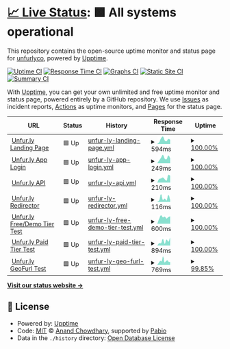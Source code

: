 # [📈 Live Status](https://status.unfur.ly): <!--live status--> **🟩 All systems operational**

This repository contains the open-source uptime monitor and status page for [unfurlyco](https://status.unfur.ly), powered by [Upptime](https://github.com/upptime/upptime).

[![Uptime CI](https://github.com/unfurlyco/uptime/workflows/Uptime%20CI/badge.svg)](https://github.com/unfurlyco/uptime/actions?query=workflow%3A%22Uptime+CI%22)
[![Response Time CI](https://github.com/unfurlyco/uptime/workflows/Response%20Time%20CI/badge.svg)](https://github.com/unfurlyco/uptime/actions?query=workflow%3A%22Response+Time+CI%22)
[![Graphs CI](https://github.com/unfurlyco/uptime/workflows/Graphs%20CI/badge.svg)](https://github.com/unfurlyco/uptime/actions?query=workflow%3A%22Graphs+CI%22)
[![Static Site CI](https://github.com/unfurlyco/uptime/workflows/Static%20Site%20CI/badge.svg)](https://github.com/unfurlyco/uptime/actions?query=workflow%3A%22Static+Site+CI%22)
[![Summary CI](https://github.com/unfurlyco/uptime/workflows/Summary%20CI/badge.svg)](https://github.com/unfurlyco/uptime/actions?query=workflow%3A%22Summary+CI%22)

With [Upptime](https://upptime.js.org), you can get your own unlimited and free uptime monitor and status page, powered entirely by a GitHub repository. We use [Issues](https://github.com/unfurlyco/uptime/issues) as incident reports, [Actions](https://github.com/unfurlyco/uptime/actions) as uptime monitors, and [Pages](https://status.unfur.ly) for the status page.

<!--start: status pages-->
<!-- This summary is generated by Upptime (https://github.com/upptime/upptime) -->
<!-- Do not edit this manually, your changes will be overwritten -->
<!-- prettier-ignore -->
| URL | Status | History | Response Time | Uptime |
| --- | ------ | ------- | ------------- | ------ |
| <img alt="" src="https://icons.duckduckgo.com/ip3/unfur.ly.ico" height="13"> [Unfur.ly Landing Page](https://unfur.ly/app/version) | 🟩 Up | [unfur-ly-landing-page.yml](https://github.com/unfurlyco/uptime/commits/HEAD/history/unfur-ly-landing-page.yml) | <details><summary><img alt="Response time graph" src="./graphs/unfur-ly-landing-page/response-time-week.png" height="20"> 594ms</summary><br><a href="https://status.unfur.ly/history/unfur-ly-landing-page"><img alt="Response time 474" src="https://img.shields.io/endpoint?url=https%3A%2F%2Fraw.githubusercontent.com%2Funfurlyco%2Fuptime%2FHEAD%2Fapi%2Funfur-ly-landing-page%2Fresponse-time.json"></a><br><a href="https://status.unfur.ly/history/unfur-ly-landing-page"><img alt="24-hour response time 591" src="https://img.shields.io/endpoint?url=https%3A%2F%2Fraw.githubusercontent.com%2Funfurlyco%2Fuptime%2FHEAD%2Fapi%2Funfur-ly-landing-page%2Fresponse-time-day.json"></a><br><a href="https://status.unfur.ly/history/unfur-ly-landing-page"><img alt="7-day response time 594" src="https://img.shields.io/endpoint?url=https%3A%2F%2Fraw.githubusercontent.com%2Funfurlyco%2Fuptime%2FHEAD%2Fapi%2Funfur-ly-landing-page%2Fresponse-time-week.json"></a><br><a href="https://status.unfur.ly/history/unfur-ly-landing-page"><img alt="30-day response time 645" src="https://img.shields.io/endpoint?url=https%3A%2F%2Fraw.githubusercontent.com%2Funfurlyco%2Fuptime%2FHEAD%2Fapi%2Funfur-ly-landing-page%2Fresponse-time-month.json"></a><br><a href="https://status.unfur.ly/history/unfur-ly-landing-page"><img alt="1-year response time 474" src="https://img.shields.io/endpoint?url=https%3A%2F%2Fraw.githubusercontent.com%2Funfurlyco%2Fuptime%2FHEAD%2Fapi%2Funfur-ly-landing-page%2Fresponse-time-year.json"></a></details> | <details><summary><a href="https://status.unfur.ly/history/unfur-ly-landing-page">100.00%</a></summary><a href="https://status.unfur.ly/history/unfur-ly-landing-page"><img alt="All-time uptime 100.00%" src="https://img.shields.io/endpoint?url=https%3A%2F%2Fraw.githubusercontent.com%2Funfurlyco%2Fuptime%2FHEAD%2Fapi%2Funfur-ly-landing-page%2Fuptime.json"></a><br><a href="https://status.unfur.ly/history/unfur-ly-landing-page"><img alt="24-hour uptime 100.00%" src="https://img.shields.io/endpoint?url=https%3A%2F%2Fraw.githubusercontent.com%2Funfurlyco%2Fuptime%2FHEAD%2Fapi%2Funfur-ly-landing-page%2Fuptime-day.json"></a><br><a href="https://status.unfur.ly/history/unfur-ly-landing-page"><img alt="7-day uptime 100.00%" src="https://img.shields.io/endpoint?url=https%3A%2F%2Fraw.githubusercontent.com%2Funfurlyco%2Fuptime%2FHEAD%2Fapi%2Funfur-ly-landing-page%2Fuptime-week.json"></a><br><a href="https://status.unfur.ly/history/unfur-ly-landing-page"><img alt="30-day uptime 100.00%" src="https://img.shields.io/endpoint?url=https%3A%2F%2Fraw.githubusercontent.com%2Funfurlyco%2Fuptime%2FHEAD%2Fapi%2Funfur-ly-landing-page%2Fuptime-month.json"></a><br><a href="https://status.unfur.ly/history/unfur-ly-landing-page"><img alt="1-year uptime 100.00%" src="https://img.shields.io/endpoint?url=https%3A%2F%2Fraw.githubusercontent.com%2Funfurlyco%2Fuptime%2FHEAD%2Fapi%2Funfur-ly-landing-page%2Fuptime-year.json"></a></details>
| <img alt="" src="https://icons.duckduckgo.com/ip3/unfur.ly.ico" height="13"> [Unfur.ly App Login](https://unfur.ly/app/login) | 🟩 Up | [unfur-ly-app-login.yml](https://github.com/unfurlyco/uptime/commits/HEAD/history/unfur-ly-app-login.yml) | <details><summary><img alt="Response time graph" src="./graphs/unfur-ly-app-login/response-time-week.png" height="20"> 249ms</summary><br><a href="https://status.unfur.ly/history/unfur-ly-app-login"><img alt="Response time 273" src="https://img.shields.io/endpoint?url=https%3A%2F%2Fraw.githubusercontent.com%2Funfurlyco%2Fuptime%2FHEAD%2Fapi%2Funfur-ly-app-login%2Fresponse-time.json"></a><br><a href="https://status.unfur.ly/history/unfur-ly-app-login"><img alt="24-hour response time 231" src="https://img.shields.io/endpoint?url=https%3A%2F%2Fraw.githubusercontent.com%2Funfurlyco%2Fuptime%2FHEAD%2Fapi%2Funfur-ly-app-login%2Fresponse-time-day.json"></a><br><a href="https://status.unfur.ly/history/unfur-ly-app-login"><img alt="7-day response time 249" src="https://img.shields.io/endpoint?url=https%3A%2F%2Fraw.githubusercontent.com%2Funfurlyco%2Fuptime%2FHEAD%2Fapi%2Funfur-ly-app-login%2Fresponse-time-week.json"></a><br><a href="https://status.unfur.ly/history/unfur-ly-app-login"><img alt="30-day response time 274" src="https://img.shields.io/endpoint?url=https%3A%2F%2Fraw.githubusercontent.com%2Funfurlyco%2Fuptime%2FHEAD%2Fapi%2Funfur-ly-app-login%2Fresponse-time-month.json"></a><br><a href="https://status.unfur.ly/history/unfur-ly-app-login"><img alt="1-year response time 273" src="https://img.shields.io/endpoint?url=https%3A%2F%2Fraw.githubusercontent.com%2Funfurlyco%2Fuptime%2FHEAD%2Fapi%2Funfur-ly-app-login%2Fresponse-time-year.json"></a></details> | <details><summary><a href="https://status.unfur.ly/history/unfur-ly-app-login">100.00%</a></summary><a href="https://status.unfur.ly/history/unfur-ly-app-login"><img alt="All-time uptime 100.00%" src="https://img.shields.io/endpoint?url=https%3A%2F%2Fraw.githubusercontent.com%2Funfurlyco%2Fuptime%2FHEAD%2Fapi%2Funfur-ly-app-login%2Fuptime.json"></a><br><a href="https://status.unfur.ly/history/unfur-ly-app-login"><img alt="24-hour uptime 100.00%" src="https://img.shields.io/endpoint?url=https%3A%2F%2Fraw.githubusercontent.com%2Funfurlyco%2Fuptime%2FHEAD%2Fapi%2Funfur-ly-app-login%2Fuptime-day.json"></a><br><a href="https://status.unfur.ly/history/unfur-ly-app-login"><img alt="7-day uptime 100.00%" src="https://img.shields.io/endpoint?url=https%3A%2F%2Fraw.githubusercontent.com%2Funfurlyco%2Fuptime%2FHEAD%2Fapi%2Funfur-ly-app-login%2Fuptime-week.json"></a><br><a href="https://status.unfur.ly/history/unfur-ly-app-login"><img alt="30-day uptime 100.00%" src="https://img.shields.io/endpoint?url=https%3A%2F%2Fraw.githubusercontent.com%2Funfurlyco%2Fuptime%2FHEAD%2Fapi%2Funfur-ly-app-login%2Fuptime-month.json"></a><br><a href="https://status.unfur.ly/history/unfur-ly-app-login"><img alt="1-year uptime 100.00%" src="https://img.shields.io/endpoint?url=https%3A%2F%2Fraw.githubusercontent.com%2Funfurlyco%2Fuptime%2FHEAD%2Fapi%2Funfur-ly-app-login%2Fuptime-year.json"></a></details>
| <img alt="" src="https://icons.duckduckgo.com/ip3/unfur.ly.ico" height="13"> [Unfur.ly API](https://unfur.ly/api/ui/info) | 🟩 Up | [unfur-ly-api.yml](https://github.com/unfurlyco/uptime/commits/HEAD/history/unfur-ly-api.yml) | <details><summary><img alt="Response time graph" src="./graphs/unfur-ly-api/response-time-week.png" height="20"> 210ms</summary><br><a href="https://status.unfur.ly/history/unfur-ly-api"><img alt="Response time 267" src="https://img.shields.io/endpoint?url=https%3A%2F%2Fraw.githubusercontent.com%2Funfurlyco%2Fuptime%2FHEAD%2Fapi%2Funfur-ly-api%2Fresponse-time.json"></a><br><a href="https://status.unfur.ly/history/unfur-ly-api"><img alt="24-hour response time 317" src="https://img.shields.io/endpoint?url=https%3A%2F%2Fraw.githubusercontent.com%2Funfurlyco%2Fuptime%2FHEAD%2Fapi%2Funfur-ly-api%2Fresponse-time-day.json"></a><br><a href="https://status.unfur.ly/history/unfur-ly-api"><img alt="7-day response time 210" src="https://img.shields.io/endpoint?url=https%3A%2F%2Fraw.githubusercontent.com%2Funfurlyco%2Fuptime%2FHEAD%2Fapi%2Funfur-ly-api%2Fresponse-time-week.json"></a><br><a href="https://status.unfur.ly/history/unfur-ly-api"><img alt="30-day response time 213" src="https://img.shields.io/endpoint?url=https%3A%2F%2Fraw.githubusercontent.com%2Funfurlyco%2Fuptime%2FHEAD%2Fapi%2Funfur-ly-api%2Fresponse-time-month.json"></a><br><a href="https://status.unfur.ly/history/unfur-ly-api"><img alt="1-year response time 267" src="https://img.shields.io/endpoint?url=https%3A%2F%2Fraw.githubusercontent.com%2Funfurlyco%2Fuptime%2FHEAD%2Fapi%2Funfur-ly-api%2Fresponse-time-year.json"></a></details> | <details><summary><a href="https://status.unfur.ly/history/unfur-ly-api">100.00%</a></summary><a href="https://status.unfur.ly/history/unfur-ly-api"><img alt="All-time uptime 99.99%" src="https://img.shields.io/endpoint?url=https%3A%2F%2Fraw.githubusercontent.com%2Funfurlyco%2Fuptime%2FHEAD%2Fapi%2Funfur-ly-api%2Fuptime.json"></a><br><a href="https://status.unfur.ly/history/unfur-ly-api"><img alt="24-hour uptime 100.00%" src="https://img.shields.io/endpoint?url=https%3A%2F%2Fraw.githubusercontent.com%2Funfurlyco%2Fuptime%2FHEAD%2Fapi%2Funfur-ly-api%2Fuptime-day.json"></a><br><a href="https://status.unfur.ly/history/unfur-ly-api"><img alt="7-day uptime 100.00%" src="https://img.shields.io/endpoint?url=https%3A%2F%2Fraw.githubusercontent.com%2Funfurlyco%2Fuptime%2FHEAD%2Fapi%2Funfur-ly-api%2Fuptime-week.json"></a><br><a href="https://status.unfur.ly/history/unfur-ly-api"><img alt="30-day uptime 100.00%" src="https://img.shields.io/endpoint?url=https%3A%2F%2Fraw.githubusercontent.com%2Funfurlyco%2Fuptime%2FHEAD%2Fapi%2Funfur-ly-api%2Fuptime-month.json"></a><br><a href="https://status.unfur.ly/history/unfur-ly-api"><img alt="1-year uptime 99.99%" src="https://img.shields.io/endpoint?url=https%3A%2F%2Fraw.githubusercontent.com%2Funfurlyco%2Fuptime%2FHEAD%2Fapi%2Funfur-ly-api%2Fuptime-year.json"></a></details>
| <img alt="" src="https://icons.duckduckgo.com/ip3/unfur.ly.ico" height="13"> [Unfur.ly Redirector](https://unfur.ly/version) | 🟩 Up | [unfur-ly-redirector.yml](https://github.com/unfurlyco/uptime/commits/HEAD/history/unfur-ly-redirector.yml) | <details><summary><img alt="Response time graph" src="./graphs/unfur-ly-redirector/response-time-week.png" height="20"> 116ms</summary><br><a href="https://status.unfur.ly/history/unfur-ly-redirector"><img alt="Response time 146" src="https://img.shields.io/endpoint?url=https%3A%2F%2Fraw.githubusercontent.com%2Funfurlyco%2Fuptime%2FHEAD%2Fapi%2Funfur-ly-redirector%2Fresponse-time.json"></a><br><a href="https://status.unfur.ly/history/unfur-ly-redirector"><img alt="24-hour response time 60" src="https://img.shields.io/endpoint?url=https%3A%2F%2Fraw.githubusercontent.com%2Funfurlyco%2Fuptime%2FHEAD%2Fapi%2Funfur-ly-redirector%2Fresponse-time-day.json"></a><br><a href="https://status.unfur.ly/history/unfur-ly-redirector"><img alt="7-day response time 116" src="https://img.shields.io/endpoint?url=https%3A%2F%2Fraw.githubusercontent.com%2Funfurlyco%2Fuptime%2FHEAD%2Fapi%2Funfur-ly-redirector%2Fresponse-time-week.json"></a><br><a href="https://status.unfur.ly/history/unfur-ly-redirector"><img alt="30-day response time 162" src="https://img.shields.io/endpoint?url=https%3A%2F%2Fraw.githubusercontent.com%2Funfurlyco%2Fuptime%2FHEAD%2Fapi%2Funfur-ly-redirector%2Fresponse-time-month.json"></a><br><a href="https://status.unfur.ly/history/unfur-ly-redirector"><img alt="1-year response time 146" src="https://img.shields.io/endpoint?url=https%3A%2F%2Fraw.githubusercontent.com%2Funfurlyco%2Fuptime%2FHEAD%2Fapi%2Funfur-ly-redirector%2Fresponse-time-year.json"></a></details> | <details><summary><a href="https://status.unfur.ly/history/unfur-ly-redirector">100.00%</a></summary><a href="https://status.unfur.ly/history/unfur-ly-redirector"><img alt="All-time uptime 100.00%" src="https://img.shields.io/endpoint?url=https%3A%2F%2Fraw.githubusercontent.com%2Funfurlyco%2Fuptime%2FHEAD%2Fapi%2Funfur-ly-redirector%2Fuptime.json"></a><br><a href="https://status.unfur.ly/history/unfur-ly-redirector"><img alt="24-hour uptime 100.00%" src="https://img.shields.io/endpoint?url=https%3A%2F%2Fraw.githubusercontent.com%2Funfurlyco%2Fuptime%2FHEAD%2Fapi%2Funfur-ly-redirector%2Fuptime-day.json"></a><br><a href="https://status.unfur.ly/history/unfur-ly-redirector"><img alt="7-day uptime 100.00%" src="https://img.shields.io/endpoint?url=https%3A%2F%2Fraw.githubusercontent.com%2Funfurlyco%2Fuptime%2FHEAD%2Fapi%2Funfur-ly-redirector%2Fuptime-week.json"></a><br><a href="https://status.unfur.ly/history/unfur-ly-redirector"><img alt="30-day uptime 100.00%" src="https://img.shields.io/endpoint?url=https%3A%2F%2Fraw.githubusercontent.com%2Funfurlyco%2Fuptime%2FHEAD%2Fapi%2Funfur-ly-redirector%2Fuptime-month.json"></a><br><a href="https://status.unfur.ly/history/unfur-ly-redirector"><img alt="1-year uptime 100.00%" src="https://img.shields.io/endpoint?url=https%3A%2F%2Fraw.githubusercontent.com%2Funfurlyco%2Fuptime%2FHEAD%2Fapi%2Funfur-ly-redirector%2Fuptime-year.json"></a></details>
| <img alt="" src="https://icons.duckduckgo.com/ip3/unfur.ly.ico" height="13"> [Unfur.ly Free/Demo Tier Test](https://unfur.ly/freetier) | 🟩 Up | [unfur-ly-free-demo-tier-test.yml](https://github.com/unfurlyco/uptime/commits/HEAD/history/unfur-ly-free-demo-tier-test.yml) | <details><summary><img alt="Response time graph" src="./graphs/unfur-ly-free-demo-tier-test/response-time-week.png" height="20"> 600ms</summary><br><a href="https://status.unfur.ly/history/unfur-ly-free-demo-tier-test"><img alt="Response time 778" src="https://img.shields.io/endpoint?url=https%3A%2F%2Fraw.githubusercontent.com%2Funfurlyco%2Fuptime%2FHEAD%2Fapi%2Funfur-ly-free-demo-tier-test%2Fresponse-time.json"></a><br><a href="https://status.unfur.ly/history/unfur-ly-free-demo-tier-test"><img alt="24-hour response time 673" src="https://img.shields.io/endpoint?url=https%3A%2F%2Fraw.githubusercontent.com%2Funfurlyco%2Fuptime%2FHEAD%2Fapi%2Funfur-ly-free-demo-tier-test%2Fresponse-time-day.json"></a><br><a href="https://status.unfur.ly/history/unfur-ly-free-demo-tier-test"><img alt="7-day response time 600" src="https://img.shields.io/endpoint?url=https%3A%2F%2Fraw.githubusercontent.com%2Funfurlyco%2Fuptime%2FHEAD%2Fapi%2Funfur-ly-free-demo-tier-test%2Fresponse-time-week.json"></a><br><a href="https://status.unfur.ly/history/unfur-ly-free-demo-tier-test"><img alt="30-day response time 622" src="https://img.shields.io/endpoint?url=https%3A%2F%2Fraw.githubusercontent.com%2Funfurlyco%2Fuptime%2FHEAD%2Fapi%2Funfur-ly-free-demo-tier-test%2Fresponse-time-month.json"></a><br><a href="https://status.unfur.ly/history/unfur-ly-free-demo-tier-test"><img alt="1-year response time 778" src="https://img.shields.io/endpoint?url=https%3A%2F%2Fraw.githubusercontent.com%2Funfurlyco%2Fuptime%2FHEAD%2Fapi%2Funfur-ly-free-demo-tier-test%2Fresponse-time-year.json"></a></details> | <details><summary><a href="https://status.unfur.ly/history/unfur-ly-free-demo-tier-test">100.00%</a></summary><a href="https://status.unfur.ly/history/unfur-ly-free-demo-tier-test"><img alt="All-time uptime 99.99%" src="https://img.shields.io/endpoint?url=https%3A%2F%2Fraw.githubusercontent.com%2Funfurlyco%2Fuptime%2FHEAD%2Fapi%2Funfur-ly-free-demo-tier-test%2Fuptime.json"></a><br><a href="https://status.unfur.ly/history/unfur-ly-free-demo-tier-test"><img alt="24-hour uptime 100.00%" src="https://img.shields.io/endpoint?url=https%3A%2F%2Fraw.githubusercontent.com%2Funfurlyco%2Fuptime%2FHEAD%2Fapi%2Funfur-ly-free-demo-tier-test%2Fuptime-day.json"></a><br><a href="https://status.unfur.ly/history/unfur-ly-free-demo-tier-test"><img alt="7-day uptime 100.00%" src="https://img.shields.io/endpoint?url=https%3A%2F%2Fraw.githubusercontent.com%2Funfurlyco%2Fuptime%2FHEAD%2Fapi%2Funfur-ly-free-demo-tier-test%2Fuptime-week.json"></a><br><a href="https://status.unfur.ly/history/unfur-ly-free-demo-tier-test"><img alt="30-day uptime 100.00%" src="https://img.shields.io/endpoint?url=https%3A%2F%2Fraw.githubusercontent.com%2Funfurlyco%2Fuptime%2FHEAD%2Fapi%2Funfur-ly-free-demo-tier-test%2Fuptime-month.json"></a><br><a href="https://status.unfur.ly/history/unfur-ly-free-demo-tier-test"><img alt="1-year uptime 99.99%" src="https://img.shields.io/endpoint?url=https%3A%2F%2Fraw.githubusercontent.com%2Funfurlyco%2Fuptime%2FHEAD%2Fapi%2Funfur-ly-free-demo-tier-test%2Fuptime-year.json"></a></details>
| <img alt="" src="https://icons.duckduckgo.com/ip3/unfur.ly.ico" height="13"> [Unfur.ly Paid Tier Test](https://unfur.ly/12345) | 🟩 Up | [unfur-ly-paid-tier-test.yml](https://github.com/unfurlyco/uptime/commits/HEAD/history/unfur-ly-paid-tier-test.yml) | <details><summary><img alt="Response time graph" src="./graphs/unfur-ly-paid-tier-test/response-time-week.png" height="20"> 894ms</summary><br><a href="https://status.unfur.ly/history/unfur-ly-paid-tier-test"><img alt="Response time 696" src="https://img.shields.io/endpoint?url=https%3A%2F%2Fraw.githubusercontent.com%2Funfurlyco%2Fuptime%2FHEAD%2Fapi%2Funfur-ly-paid-tier-test%2Fresponse-time.json"></a><br><a href="https://status.unfur.ly/history/unfur-ly-paid-tier-test"><img alt="24-hour response time 1638" src="https://img.shields.io/endpoint?url=https%3A%2F%2Fraw.githubusercontent.com%2Funfurlyco%2Fuptime%2FHEAD%2Fapi%2Funfur-ly-paid-tier-test%2Fresponse-time-day.json"></a><br><a href="https://status.unfur.ly/history/unfur-ly-paid-tier-test"><img alt="7-day response time 894" src="https://img.shields.io/endpoint?url=https%3A%2F%2Fraw.githubusercontent.com%2Funfurlyco%2Fuptime%2FHEAD%2Fapi%2Funfur-ly-paid-tier-test%2Fresponse-time-week.json"></a><br><a href="https://status.unfur.ly/history/unfur-ly-paid-tier-test"><img alt="30-day response time 915" src="https://img.shields.io/endpoint?url=https%3A%2F%2Fraw.githubusercontent.com%2Funfurlyco%2Fuptime%2FHEAD%2Fapi%2Funfur-ly-paid-tier-test%2Fresponse-time-month.json"></a><br><a href="https://status.unfur.ly/history/unfur-ly-paid-tier-test"><img alt="1-year response time 696" src="https://img.shields.io/endpoint?url=https%3A%2F%2Fraw.githubusercontent.com%2Funfurlyco%2Fuptime%2FHEAD%2Fapi%2Funfur-ly-paid-tier-test%2Fresponse-time-year.json"></a></details> | <details><summary><a href="https://status.unfur.ly/history/unfur-ly-paid-tier-test">100.00%</a></summary><a href="https://status.unfur.ly/history/unfur-ly-paid-tier-test"><img alt="All-time uptime 99.99%" src="https://img.shields.io/endpoint?url=https%3A%2F%2Fraw.githubusercontent.com%2Funfurlyco%2Fuptime%2FHEAD%2Fapi%2Funfur-ly-paid-tier-test%2Fuptime.json"></a><br><a href="https://status.unfur.ly/history/unfur-ly-paid-tier-test"><img alt="24-hour uptime 100.00%" src="https://img.shields.io/endpoint?url=https%3A%2F%2Fraw.githubusercontent.com%2Funfurlyco%2Fuptime%2FHEAD%2Fapi%2Funfur-ly-paid-tier-test%2Fuptime-day.json"></a><br><a href="https://status.unfur.ly/history/unfur-ly-paid-tier-test"><img alt="7-day uptime 100.00%" src="https://img.shields.io/endpoint?url=https%3A%2F%2Fraw.githubusercontent.com%2Funfurlyco%2Fuptime%2FHEAD%2Fapi%2Funfur-ly-paid-tier-test%2Fuptime-week.json"></a><br><a href="https://status.unfur.ly/history/unfur-ly-paid-tier-test"><img alt="30-day uptime 100.00%" src="https://img.shields.io/endpoint?url=https%3A%2F%2Fraw.githubusercontent.com%2Funfurlyco%2Fuptime%2FHEAD%2Fapi%2Funfur-ly-paid-tier-test%2Fuptime-month.json"></a><br><a href="https://status.unfur.ly/history/unfur-ly-paid-tier-test"><img alt="1-year uptime 99.99%" src="https://img.shields.io/endpoint?url=https%3A%2F%2Fraw.githubusercontent.com%2Funfurlyco%2Fuptime%2FHEAD%2Fapi%2Funfur-ly-paid-tier-test%2Fuptime-year.json"></a></details>
| <img alt="" src="https://icons.duckduckgo.com/ip3/unfur.ly.ico" height="13"> [Unfur.ly GeoFurl Test](https://unfur.ly/BeastGames) | 🟩 Up | [unfur-ly-geo-furl-test.yml](https://github.com/unfurlyco/uptime/commits/HEAD/history/unfur-ly-geo-furl-test.yml) | <details><summary><img alt="Response time graph" src="./graphs/unfur-ly-geo-furl-test/response-time-week.png" height="20"> 769ms</summary><br><a href="https://status.unfur.ly/history/unfur-ly-geo-furl-test"><img alt="Response time 632" src="https://img.shields.io/endpoint?url=https%3A%2F%2Fraw.githubusercontent.com%2Funfurlyco%2Fuptime%2FHEAD%2Fapi%2Funfur-ly-geo-furl-test%2Fresponse-time.json"></a><br><a href="https://status.unfur.ly/history/unfur-ly-geo-furl-test"><img alt="24-hour response time 584" src="https://img.shields.io/endpoint?url=https%3A%2F%2Fraw.githubusercontent.com%2Funfurlyco%2Fuptime%2FHEAD%2Fapi%2Funfur-ly-geo-furl-test%2Fresponse-time-day.json"></a><br><a href="https://status.unfur.ly/history/unfur-ly-geo-furl-test"><img alt="7-day response time 769" src="https://img.shields.io/endpoint?url=https%3A%2F%2Fraw.githubusercontent.com%2Funfurlyco%2Fuptime%2FHEAD%2Fapi%2Funfur-ly-geo-furl-test%2Fresponse-time-week.json"></a><br><a href="https://status.unfur.ly/history/unfur-ly-geo-furl-test"><img alt="30-day response time 748" src="https://img.shields.io/endpoint?url=https%3A%2F%2Fraw.githubusercontent.com%2Funfurlyco%2Fuptime%2FHEAD%2Fapi%2Funfur-ly-geo-furl-test%2Fresponse-time-month.json"></a><br><a href="https://status.unfur.ly/history/unfur-ly-geo-furl-test"><img alt="1-year response time 632" src="https://img.shields.io/endpoint?url=https%3A%2F%2Fraw.githubusercontent.com%2Funfurlyco%2Fuptime%2FHEAD%2Fapi%2Funfur-ly-geo-furl-test%2Fresponse-time-year.json"></a></details> | <details><summary><a href="https://status.unfur.ly/history/unfur-ly-geo-furl-test">99.85%</a></summary><a href="https://status.unfur.ly/history/unfur-ly-geo-furl-test"><img alt="All-time uptime 99.60%" src="https://img.shields.io/endpoint?url=https%3A%2F%2Fraw.githubusercontent.com%2Funfurlyco%2Fuptime%2FHEAD%2Fapi%2Funfur-ly-geo-furl-test%2Fuptime.json"></a><br><a href="https://status.unfur.ly/history/unfur-ly-geo-furl-test"><img alt="24-hour uptime 100.00%" src="https://img.shields.io/endpoint?url=https%3A%2F%2Fraw.githubusercontent.com%2Funfurlyco%2Fuptime%2FHEAD%2Fapi%2Funfur-ly-geo-furl-test%2Fuptime-day.json"></a><br><a href="https://status.unfur.ly/history/unfur-ly-geo-furl-test"><img alt="7-day uptime 99.85%" src="https://img.shields.io/endpoint?url=https%3A%2F%2Fraw.githubusercontent.com%2Funfurlyco%2Fuptime%2FHEAD%2Fapi%2Funfur-ly-geo-furl-test%2Fuptime-week.json"></a><br><a href="https://status.unfur.ly/history/unfur-ly-geo-furl-test"><img alt="30-day uptime 99.97%" src="https://img.shields.io/endpoint?url=https%3A%2F%2Fraw.githubusercontent.com%2Funfurlyco%2Fuptime%2FHEAD%2Fapi%2Funfur-ly-geo-furl-test%2Fuptime-month.json"></a><br><a href="https://status.unfur.ly/history/unfur-ly-geo-furl-test"><img alt="1-year uptime 99.60%" src="https://img.shields.io/endpoint?url=https%3A%2F%2Fraw.githubusercontent.com%2Funfurlyco%2Fuptime%2FHEAD%2Fapi%2Funfur-ly-geo-furl-test%2Fuptime-year.json"></a></details>

<!--end: status pages-->

[**Visit our status website →**](https://status.unfur.ly)

## 📄 License

- Powered by: [Upptime](https://github.com/upptime/upptime)
- Code: [MIT](./LICENSE) © [Anand Chowdhary](https://anandchowdhary.com), supported by [Pabio](https://pabio.com)
- Data in the `./history` directory: [Open Database License](https://opendatacommons.org/licenses/odbl/1-0/)
